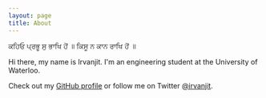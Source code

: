 ```yaml
---
layout: page
title: About
---
```


<p class="message">
ਕਹਿਓ ਪ੍ਰਭੂ ਸੁ ਭਾਖਿ ਹੋਂ ॥ ਕਿਸੂ ਨ ਕਾਨ ਰਾਖਿ ਹੋਂ ॥
</p>


Hi there, my name is Irvanjit. I'm an engineering student at the University of Waterloo.

Check out my [GitHub profile](https://github.com/irvanjit) or follow me on Twitter [@irvanjit](https://twitter.com/irvanjit).
